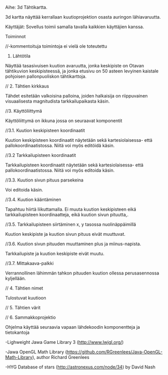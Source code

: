 
Aihe: 3d Tähtikartta. 

3d kartta näyttää kerrallaan kuutioprojektion osasta auringon lähiavaruutta. 

Käyttäjät: Sovellus toimii samalla tavalla kaikkien käyttäjien kanssa. 

Toiminnot 

//-kommentoituja toimintoja ei vielä ole toteutettu

1. Lähtötila

Näyttää tasasivuisen kuution avaruutta, jonka keskipiste on Otavan tähtikuvion keskipisteessä, ja jonka etusivu on 50 asteen levyinen kaistale pohjoisen pallonpuoliskon tähtikarttoja. 

// 2. Tähtien kirkkaus

Tähdet esitetään valkoisina palloina, joiden halkaisija on riippuvainen visuaalisesta magnitudista tarkkailupaikasta käsin. 

//3. Käyttöliittymä 

Käyttöliittymä on ikkuna jossa on seuraavat komponentit

//3.1. Kuution keskipisteen koordinaatit

Kuution keskipisteen koordinaatit näytetään sekä kartesiolaisessa- että pallokoordinaatistossa. Niitä voi myös editöidä käsin. 

//3.2 Tarkkailupisteen koordinaatit

Tarkkailupisteen koordinaatit näytetään sekä kartesiolaisessa- että pallokoordinaatistossa. Niitä voi myös editoida käsin. 

//3.3. Kuution sivun pituus parsekeina

Voi editoida käsin. 

//3.4. Kuution kääntäminen

Tapahtuu hiirtä liikuttamalla. Ei muuta kuution keskipisteen eikä tarkkailupisteen koordinaatteja, eikä kuution sivun pituutta,.  

//3.5. Tarkkailupisteen siirtäminen x, y tasossa nuolinäppäimillä

Kuution keskipiste ja kuution sivun pituus eivät muuttuvat. 

//3.6. Kuution sivun pituuden muuttaminen plus ja miinus-napista. 

Tarkkailupiste ja kuution keskipiste eivät muutu. 

//3.7. Mittakaava-palkki

Verrannollinen lähimmän tahkon pituuden kuution ollessa perusasennossa kyljellään. 

// 4. Tähtien nimet

Tulostuvat kuutioon

// 5. Tähtien värit

// 6. Sammakkoprojektio
	
Ohjelma käyttää seuraavia vapaan lähdekoodin komponentteja ja tietokantoja

-Lighweight Jawa Game Library 3 (http://www.lwjgl.org/)

-Jawa OpenGL Math Library (https://github.com/RGreenlees/Java-OpenGL-Math-Library), author Richard Greenlees

-HYG Database of stars (http://astronexus.com/node/34) by David Nash 








